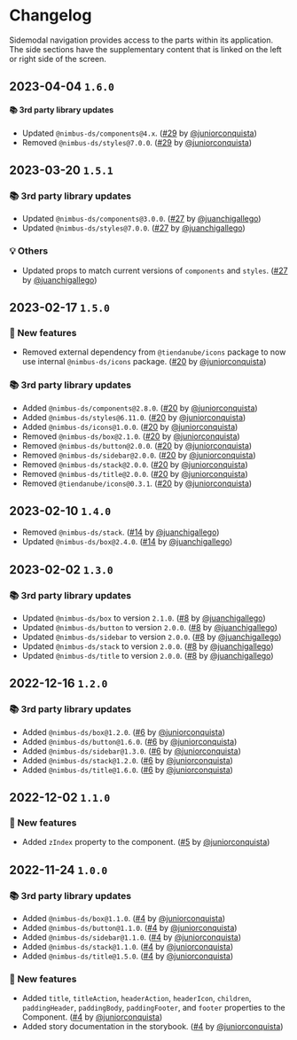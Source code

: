 # Changelog

Sidemodal navigation provides access to the parts within its application. The side sections have the supplementary content that is linked on the left or right side of the screen.

## 2023-04-04 `1.6.0`

#### 📚 3rd party library updates

- Updated `@nimbus-ds/components@4.x`. ([#29](https://github.com/TiendaNube/nimbus-patterns/pull/29) by [@juniorconquista](https://github.com/juniorconquista))
- Removed `@nimbus-ds/styles@7.0.0`. ([#29](https://github.com/TiendaNube/nimbus-patterns/pull/29) by [@juniorconquista](https://github.com/juniorconquista))

## 2023-03-20 `1.5.1`

### 📚 3rd party library updates

- Updated `@nimbus-ds/components@3.0.0`. ([#27](https://github.com/TiendaNube/nimbus-patterns/pull/27) by [@juanchigallego](https://github.com/juanchigallego))
- Updated `@nimbus-ds/styles@7.0.0`. ([#27](https://github.com/TiendaNube/nimbus-patterns/pull/27) by [@juanchigallego](https://github.com/juanchigallego))

### 💡 Others

- Updated props to match current versions of `components` and `styles`. ([#27](https://github.com/TiendaNube/nimbus-patterns/pull/27) by [@juanchigallego](https://github.com/juanchigallego))

## 2023-02-17 `1.5.0`

### 🎉 New features

- Removed external dependency from `@tiendanube/icons` package to now use internal `@nimbus-ds/icons` package. ([#20](https://github.com/TiendaNube/patterns/pull/20) by [@juniorconquista](https://github.com/juniorconquista))

### 📚 3rd party library updates

- Added `@nimbus-ds/components@2.8.0`. ([#20](https://github.com/TiendaNube/nimbus-patterns/pull/20) by [@juniorconquista](https://github.com/juniorconquista))
- Added `@nimbus-ds/styles@6.11.0`. ([#20](https://github.com/TiendaNube/nimbus-patterns/pull/20) by [@juniorconquista](https://github.com/juniorconquista))
- Added `@nimbus-ds/icons@1.0.0`. ([#20](https://github.com/TiendaNube/nimbus-patterns/pull/20) by [@juniorconquista](https://github.com/juniorconquista))
- Removed `@nimbus-ds/box@2.1.0`. ([#20](https://github.com/TiendaNube/nimbus-patterns/pull/20) by [@juniorconquista](https://github.com/juniorconquista))
- Removed `@nimbus-ds/button@2.0.0`. ([#20](https://github.com/TiendaNube/nimbus-patterns/pull/20) by [@juniorconquista](https://github.com/juniorconquista))
- Removed `@nimbus-ds/sidebar@2.0.0`. ([#20](https://github.com/TiendaNube/nimbus-patterns/pull/20) by [@juniorconquista](https://github.com/juniorconquista))
- Removed `@nimbus-ds/stack@2.0.0`. ([#20](https://github.com/TiendaNube/nimbus-patterns/pull/20) by [@juniorconquista](https://github.com/juniorconquista))
- Removed `@nimbus-ds/title@2.0.0`. ([#20](https://github.com/TiendaNube/nimbus-patterns/pull/20) by [@juniorconquista](https://github.com/juniorconquista))
- Removed `@tiendanube/icons@0.3.1`. ([#20](https://github.com/TiendaNube/nimbus-patterns/pull/20) by [@juniorconquista](https://github.com/juniorconquista))

## 2023-02-10 `1.4.0`

- Removed `@nimbus-ds/stack`. ([#14](https://github.com/TiendaNube/nimbus-patterns/pull/14) by [@juanchigallego](https://github.com/juanchigallego))
- Updated `@nimbus-ds/box@2.4.0`. ([#14](https://github.com/TiendaNube/nimbus-patterns/pull/14) by [@juanchigallego](https://github.com/juanchigallego))

## 2023-02-02 `1.3.0`

### 📚 3rd party library updates

- Updated `@nimbus-ds/box` to version `2.1.0`. ([#8](https://github.com/TiendaNube/nimbus-patterns/pull/8) by [@juanchigallego](https://github.com/juanchigallego))
- Updated `@nimbus-ds/button` to version `2.0.0`. ([#8](https://github.com/TiendaNube/nimbus-patterns/pull/8) by [@juanchigallego](https://github.com/juanchigallego))
- Updated `@nimbus-ds/sidebar` to version `2.0.0`. ([#8](https://github.com/TiendaNube/nimbus-patterns/pull/8) by [@juanchigallego](https://github.com/juanchigallego))
- Updated `@nimbus-ds/stack` to version `2.0.0`. ([#8](https://github.com/TiendaNube/nimbus-patterns/pull/8) by [@juanchigallego](https://github.com/juanchigallego))
- Updated `@nimbus-ds/title` to version `2.0.0`. ([#8](https://github.com/TiendaNube/nimbus-patterns/pull/8) by [@juanchigallego](https://github.com/juanchigallego))

## 2022-12-16 `1.2.0`

### 📚 3rd party library updates

- Added `@nimbus-ds/box@1.2.0`. ([#6](https://github.com/TiendaNube/nimbus-patterns/pull/6) by [@juniorconquista](https://github.com/juniorconquista))
- Added `@nimbus-ds/button@1.6.0`. ([#6](https://github.com/TiendaNube/nimbus-patterns/pull/6) by [@juniorconquista](https://github.com/juniorconquista))
- Added `@nimbus-ds/sidebar@1.3.0`. ([#6](https://github.com/TiendaNube/nimbus-patterns/pull/6) by [@juniorconquista](https://github.com/juniorconquista))
- Added `@nimbus-ds/stack@1.2.0`. ([#6](https://github.com/TiendaNube/nimbus-patterns/pull/6) by [@juniorconquista](https://github.com/juniorconquista))
- Added `@nimbus-ds/title@1.6.0`. ([#6](https://github.com/TiendaNube/nimbus-patterns/pull/6) by [@juniorconquista](https://github.com/juniorconquista))

## 2022-12-02 `1.1.0`

### 🎉 New features

- Added `zIndex` property to the component. ([#5](https://github.com/TiendaNube/patterns/pull/5) by [@juniorconquista](https://github.com/juniorconquista))

## 2022-11-24 `1.0.0`

### 📚 3rd party library updates

- Added `@nimbus-ds/box@1.1.0`. ([#4](https://github.com/TiendaNube/nimbus-patterns/pull/4) by [@juniorconquista](https://github.com/juniorconquista))
- Added `@nimbus-ds/button@1.1.0`. ([#4](https://github.com/TiendaNube/nimbus-patterns/pull/4) by [@juniorconquista](https://github.com/juniorconquista))
- Added `@nimbus-ds/sidebar@1.1.0`. ([#4](https://github.com/TiendaNube/nimbus-patterns/pull/4) by [@juniorconquista](https://github.com/juniorconquista))
- Added `@nimbus-ds/stack@1.1.0`. ([#4](https://github.com/TiendaNube/nimbus-patterns/pull/4) by [@juniorconquista](https://github.com/juniorconquista))
- Added `@nimbus-ds/title@1.5.0`. ([#4](https://github.com/TiendaNube/nimbus-patterns/pull/4) by [@juniorconquista](https://github.com/juniorconquista))

### 🎉 New features

- Added `title`, `titleAction`, `headerAction`, `headerIcon`, `children`, `paddingHeader`, `paddingBody`, `paddingFooter`, and `footer` properties to the Component. ([#4](https://github.com/TiendaNube/nimbus-patterns/pull/4) by [@juniorconquista](https://github.com/juniorconquista))
- Added story documentation in the storybook. ([#4](https://github.com/TiendaNube/nimbus-patterns/pull/4) by [@juniorconquista](https://github.com/juniorconquista))
